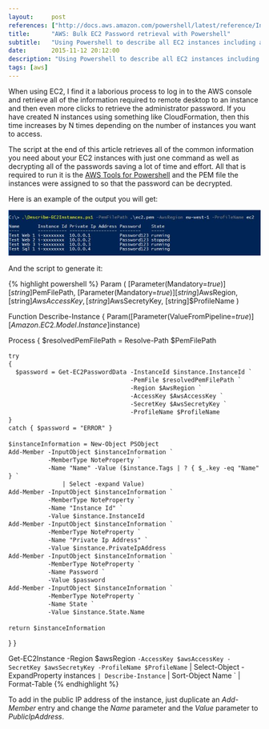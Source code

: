 ```yaml
---
layout:     post
references: ["http://docs.aws.amazon.com/powershell/latest/reference/Index.html|AWS Tools for Windows Powershell Cmdlet Reference"]
title:      "AWS: Bulk EC2 Password retrieval with Powershell"
subtitle:   "Using Powershell to describe all EC2 instances including administrator password"
date:       2015-11-12 20:12:00
description: "Using Powershell to describe all EC2 instances including administrator password"
tags: [aws]
---
```


<p>When using EC2, I find it a laborious process to log in to the AWS console and retrieve all of the 
information required to remote desktop to an instance and then even more clicks to retrieve the administrator
password. If you have created N instances using something like CloudFormation, then this time increases by
N times depending on the number of instances you want to access.</p>

<p>The script at the end of this article retrieves all of the common information you need about your EC2
instances with just one command as well as decrypting all of the passwords saving a lot of time and effort.
All that is required to run it is the <a href="https://aws.amazon.com/powershell/"> AWS Tools for Powershell</a>
and the PEM file the instances were assigned to so that the password can be decrypted.</p>

<p>Here is an example of the output you will get:</p>

<img src="/assets/2015-11-12-aws-bulk-password-retrieval/describe-ec2-instances.JPG" />

<p>And the script to generate it:</p>

{% highlight powershell %}
Param (
  [Parameter(Mandatory=$true)][string]$PemFilePath,
  [Parameter(Mandatory=$true)][string]$AwsRegion,
  [string]$AwsAccessKey,
  [string]$AwsSecretyKey,
  [string]$ProfileName
)

Function Describe-Instance
{
  Param([Parameter(ValueFromPipeline=$true)][Amazon.EC2.Model.Instance]$instance)

  Process
  {
    $resolvedPemFilePath = Resolve-Path $PemFilePath

    try
    {
      $password = Get-EC2PasswordData -InstanceId $instance.InstanceId `
                                      -PemFile $resolvedPemFilePath `
                                      -Region $AwsRegion `
                                      -AccessKey $AwsAccessKey `
                                      -SecretKey $AwsSecretyKey `
                                      -ProfileName $ProfileName
    }
    catch { $password = "ERROR" }

    $instanceInformation = New-Object PSObject
    Add-Member -InputObject $instanceInformation `
               -MemberType NoteProperty `
               -Name "Name" -Value ($instance.Tags | ? { $_.key -eq "Name" } `
                   | Select -expand Value)
    Add-Member -InputObject $instanceInformation `
               -MemberType NoteProperty `
               -Name "Instance Id" `
               -Value $instance.InstanceId
    Add-Member -InputObject $instanceInformation `
               -MemberType NoteProperty `
               -Name "Private Ip Address" `
               -Value $instance.PrivateIpAddress
    Add-Member -InputObject $instanceInformation `
               -MemberType NoteProperty `
               -Name Password `
               -Value $password
    Add-Member -InputObject $instanceInformation `
               -MemberType NoteProperty `
               -Name State `
               -Value $instance.State.Name

    return $instanceInformation
  }
}

Get-EC2Instance	-Region $awsRegion `
                -AccessKey $awsAccessKey -SecretKey $awsSecretyKey -ProfileName $ProfileName `
                | Select-Object -ExpandProperty instances `
                | Describe-Instance `
                | Sort-Object Name `
                | Format-Table
{% endhighlight %}

<p>To add in the public IP address of the instance, just duplicate an <em>Add-Member</em> entry and change the
<em>Name</em> parameter and the <em>Value</em> parameter to <em>PublicIpAddress</em>.</p>